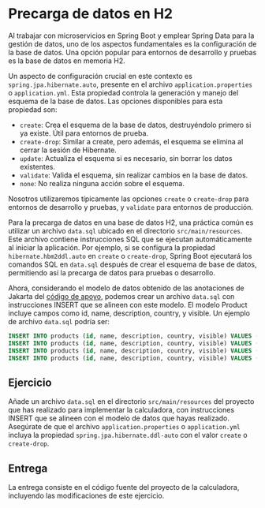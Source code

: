 # Precarga de datos en H2

Al trabajar con microservicios en Spring Boot y emplear Spring Data para la gestión de datos, uno de los aspectos fundamentales es la configuración de la base de datos. Una opción popular para entornos de desarrollo y pruebas es la base de datos en memoria H2.

Un aspecto de configuración crucial en este contexto es ``spring.jpa.hibernate.auto``, presente en el archivo ``application.properties`` o ``application.yml``. Esta propiedad controla la generación y manejo del esquema de la base de datos. Las opciones disponibles para esta propiedad son:

- ``create``: Crea el esquema de la base de datos, destruyéndolo primero si ya existe. Útil para entornos de prueba.
- ``create-drop``: Similar a create, pero además, el esquema se elimina al cerrar la sesión de Hibernate.
- ``update``: Actualiza el esquema si es necesario, sin borrar los datos existentes.
- ``validate``: Valida el esquema, sin realizar cambios en la base de datos.
- ``none``: No realiza ninguna acción sobre el esquema.

Nosotros utilizaremos típicamente las opciones ``create`` o ``create-drop`` para entornos de desarrollo y pruebas, y ``validate`` para entornos de producción.

Para la precarga de datos en una base de datos H2, una práctica común es utilizar un archivo ``data.sql`` ubicado en el directorio ``src/main/resources``. Este archivo contiene instrucciones SQL que se ejecutan automáticamente al iniciar la aplicación. Por ejemplo, si se configura la propiedad ``hibernate.hbm2ddl.auto`` en ``create`` o ``create-drop``, Spring Boot ejecutará los comandos SQL en ``data.sql`` después de crear el esquema de base de datos, permitiendo así la precarga de datos para pruebas o desarrollo.

Ahora, considerando el modelo de datos obtenido de las anotaciones de Jakarta del [código de apoyo](https://github.com/UnirCs/back-end-inventory-products/blob/master/src/main/java/com/unir/products/model/pojo/Product.java), podemos crear un archivo ``data.sql`` con instrucciones INSERT que se alineen con este modelo. El modelo Product incluye campos como id, name, description, country, y visible. Un ejemplo de archivo ``data.sql`` podría ser:

```sql
INSERT INTO products (id, name, description, country, visible) VALUES (1, 'iPhone 14', 'Estupendo iPhone 14', 'ES', true);
INSERT INTO products (id, name, description, country, visible) VALUES (2, 'iPhone 13', 'Estupendo iPhone 13', 'PT', true);
INSERT INTO products (id, name, description, country, visible) VALUES (3, 'iPhone 12', 'Estupendo iPhone 12', 'DE', false);
INSERT INTO products (id, name, description, country, visible) VALUES (4, 'iPhone 11', 'Estupendo iPhone 11', 'AR', true);
```

## Ejercicio

Añade un archivo ``data.sql`` en el directorio ``src/main/resources`` del proyecto que has realizado para implementar la calculadora, con instrucciones INSERT que se alineen con el modelo de datos que hayas realizado. Asegúrate de que el archivo ``application.properties`` o ``application.yml`` incluya la propiedad ``spring.jpa.hibernate.ddl-auto`` con el valor ``create`` o ``create-drop``.

## Entrega

La entrega consiste en el código fuente del proyecto de la calculadora, incluyendo las modificaciones de este ejercicio.